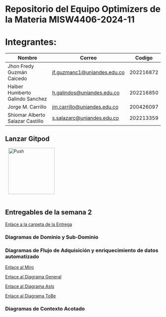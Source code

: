 # Repositorio del Equipo Optimizers de la Materia MISW4406-2024-11

# Integrantes:

|   Nombre                         |   Correo                      | Codigo    | 
|----------------------------------|-------------------------------|-----------|
| Jhon Fredy Guzmán Caicedo        | jf.guzmanc1@uniandes.edu.co   | 202216872 |
| Haiber Humberto Galindo Sanchez  | h.galindos@uniandes.edu.co    | 202216850 |
| Jorge M. Carrillo                | jm.carrillo@uniandes.edu.co   | 200426097 |
| Shiomar Alberto Salazar Castillo | s.salazarc@uniandes.edu.co    | 202213359 |


## Lanzar Gitpod

<a href="https://shiomarsala-misw4406opt-0zph6lel2s4.ws-us107.gitpod.io/" style="padding: 10px;">
    <img src="https://gitpod.io/button/open-in-gitpod.svg" width="150" alt="Push" align="center">
</a>
<br/><br/>

## Entregables de la semana 2

[Enlace a la carpeta de la Entrega](https://github.com/shiomar-salazar/MISW4406-Optimizers/tree/master/EntregaSemana2)

### Diagramas de Dominio y Sub-Dominio




### Diagramas de Flujo de Adquisición y enriquecimiento de datos automatizado

[Enlace al Miro](https://miro.com/app/board/uXjVNxoJPKA=/?share_link_id=642981170674)

[Enlace al Diagrama General](https://github.com/shiomar-salazar/MISW4406-Optimizers/blob/master/EntregaSemana2/Flujo-S2-AsIs.jpg)

[Enlace al Diagrama AsIs](https://github.com/shiomar-salazar/MISW4406-Optimizers/blob/master/EntregaSemana2/Flujo-S2-AsIs.jpg)

[Enlace al Diagrama ToBe](https://github.com/shiomar-salazar/MISW4406-Optimizers/blob/master/EntregaSemana2/Flujo-S2-ToBe.jpg)



### Diagramas de Contexto Acotado

